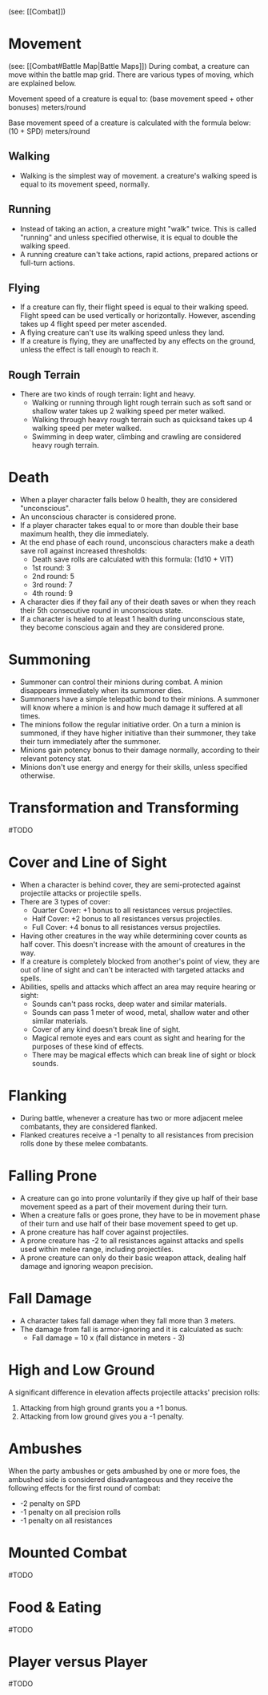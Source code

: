 (see: [[Combat]])

# Movement
(see: [[Combat#Battle Map|Battle Maps]])
During combat, a creature can move within the battle map grid. There are various types of moving, which are explained below.

Movement speed of a creature is equal to:
	(base movement speed + other bonuses) meters/round

Base movement speed of a creature is calculated with the formula below:
	(10 + SPD) meters/round

## Walking
* Walking is the simplest way of movement. a creature's walking speed is equal to its movement speed, normally.

## Running
+ Instead of taking an action, a creature might "walk" twice. This is called "running" and unless specified otherwise, it is equal to double the walking speed.
+ A running creature can't take actions, rapid actions, prepared actions or full-turn actions.

## Flying
+ If a creature can fly, their flight speed is equal to their walking speed. Flight speed can be used vertically or horizontally. However, ascending takes up 4 flight speed per meter ascended.
+ A flying creature can't use its walking speed unless they land.
+ If a creature is flying, they are unaffected by any effects on the ground, unless the effect is tall enough to reach it.

## Rough Terrain
+ There are two kinds of rough terrain: light and heavy.
	+ Walking or running through light rough terrain such as soft sand or shallow water takes up 2 walking speed per meter walked.
	+ Walking through heavy rough terrain such as quicksand takes up 4 walking speed per meter walked.
	+ Swimming in deep water, climbing and crawling are considered heavy rough terrain.

# Death
+ When a player character falls below 0 health, they are considered "unconscious".
+ An unconscious character is considered prone.
+ If a player character takes equal to or more than double their base maximum health, they die immediately.
+ At the end phase of each round, unconscious characters make a death save roll against increased thresholds:
	+ Death save rolls are calculated with this formula: (1d10 + VIT)
	+ 1st round: 3
	+ 2nd round: 5
	+ 3rd round: 7
	+ 4th round: 9
+ A character dies if they fail any of their death saves or when they reach their 5th consecutive round in unconscious state. 
+ If a character is healed to at least 1 health during unconscious state, they become conscious again and they are considered prone.

# Summoning
+ Summoner can control their minions during combat. A minion disappears immediately when its summoner dies.
+ Summoners have a simple telepathic bond to their minions. A summoner will know where a minion is and how much damage it suffered at all times. 
+ The minions follow the regular initiative order. On a turn a minion is summoned, if they have higher initiative than their summoner, they take their turn immediately after the summoner.
+ Minions gain potency bonus to their damage normally, according to their relevant potency stat.
+ Minions don't use energy and energy for their skills, unless specified otherwise.

# Transformation and Transforming
#TODO 

# Cover and Line of Sight
+ When a character is behind cover, they are semi-protected against projectile attacks or projectile spells.
+ There are 3 types of cover:
	+ Quarter Cover: +1 bonus to all resistances versus projectiles.
	+ Half Cover: +2 bonus to all resistances versus projectiles.
	+ Full Cover: +4 bonus to all resistances versus projectiles.
+ Having other creatures in the way while determining cover counts as half cover. This doesn't increase with the amount of creatures in the way.
+ If a creature is completely blocked from another's point of view, they are out of line of sight and can't be interacted with targeted attacks and spells.
+ Abilities, spells and attacks which affect an area may require hearing or sight:
	+ Sounds can't pass rocks, deep water and similar materials.
	+ Sounds can pass 1 meter of wood, metal, shallow water and other similar materials.
	+ Cover of any kind doesn't break line of sight.
	+ Magical remote eyes and ears count as sight and hearing for the purposes of these kind of effects.
	+ There may be magical effects which can break line of sight or block sounds.

# Flanking
+ During battle, whenever a creature has two or more adjacent melee combatants, they are considered flanked.
+ Flanked creatures receive a -1 penalty to all resistances from precision rolls done by these melee combatants.

# Falling Prone
+ A creature can go into prone voluntarily if they give up half of their base movement speed as a part of their movement during their turn.
+ When a creature falls or goes prone, they have to be in movement phase of their turn and use half of their base movement speed to get up.
+ A prone creature has half cover against projectiles.
+ A prone creature has -2 to all resistances against attacks and spells used within melee range, including projectiles.
+ A prone creature can only do their basic weapon attack, dealing half damage and ignoring weapon precision.

# Fall Damage
+ A character takes fall damage when they fall more than 3 meters.
+ The damage from fall is armor-ignoring and it is calculated as such:
	+ Fall damage = 10 x (fall distance in meters - 3)

# High and Low Ground
A significant difference in elevation affects projectile attacks' precision rolls:
1. Attacking from high ground grants you a +1 bonus.
2. Attacking from low ground gives you a -1 penalty.

# Ambushes
When the party ambushes or gets ambushed by one or more foes, the ambushed side is considered disadvantageous and they receive the following effects for the first round of combat:
+ -2 penalty on SPD
+ -1 penalty on all precision rolls
+ -1 penalty on all resistances

# Mounted Combat
#TODO 

# Food & Eating
#TODO 

# Player versus Player
#TODO 